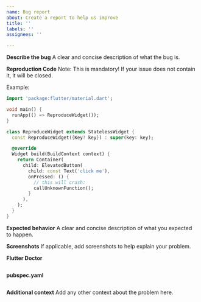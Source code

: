 ```yaml
---
name: Bug report
about: Create a report to help us improve
title: ''
labels: ''
assignees: ''

---
```


**Describe the bug**
A clear and concise description of what the bug is.

**Reproduction Code**
Note: This is mandatory! If your issue does not contain it, it will be closed.

Example:
```dart
import 'package:flutter/material.dart';

void main() {
  runApp(() => ReproduceWidget());
}

class ReproduceWidget extends StatelessWidget {
  const ReproduceWidget({Key? key}) : super(key: key);

  @override
  Widget build(BuildContext context) {
    return Container(
      child: ElevatedButton(
        child: const Text('click me'),
        onPressed: () {
          // this will crash:
          callUnknownFunction();
        }
      ),
    );
  }
}
```

**Expected behavior**
A clear and concise description of what you expected to happen.

**Screenshots**
If applicable, add screenshots to help explain your problem.

**Flutter Doctor**
<!-- Paste the output of running `flutter doctor -v` here. -->
```

```

**pubspec.yaml**
<!-- Paste the content of your pubspec.yaml here -->
```yaml

```

**Additional context**
Add any other context about the problem here.
